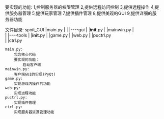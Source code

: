 要实现的功能:
    1,控制服务器的权限管理
    2,提供远程访问控制
    3,提供远程操作
    4,提供服务器管理
    5,提供玩家管理
    7,提供插件管理
    8,提供美观的GUI
    9,提供详细的服务器功能

文件目录:
    spoit_GUI
        |main.py
        |
        |
        |----gui
        |     |__init__.py
        |     |mainwin.py
        |         
        |
        |----tools
        |     |__init__.py
        |     |game.py
        |     |web.py
        |     |puctrl.py  
        |     |ctrl.py

    main.py:
        包含核心代码
        要实现的功能：
            启动客户端
    mainwin.py:
        客户端GUI的实现(PyQt)
    game.py:
        实现游戏内操作的功能
    web.py:
        实现远程功能
    puctrl.py:
        实现插件管理
    ctrl.py:
        实现服务器资源管理功能
